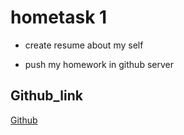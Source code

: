 # hometask 1

* create resume about my self

* push my homework in github server

## Github_link

[Github](https://github.com/Azimhan93/fe-0806.git)